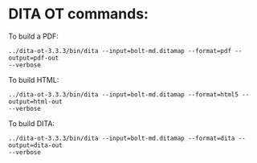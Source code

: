 # DITA OT commands:

To build a PDF:

```
../dita-ot-3.3.3/bin/dita --input=bolt-md.ditamap --format=pdf --output=pdf-out
--verbose
```

To build HTML:

```
../dita-ot-3.3.3/bin/dita --input=bolt-md.ditamap --format=html5 --output=html-out
--verbose
```

To build DITA: 

```
../dita-ot-3.3.3/bin/dita --input=bolt-md.ditamap --format=dita --output=dita-out
--verbose
```
